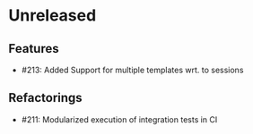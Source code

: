 # Unreleased

## Features

* #213: Added Support for multiple templates wrt. to sessions

## Refactorings

* #211: Modularized execution of integration tests in CI
